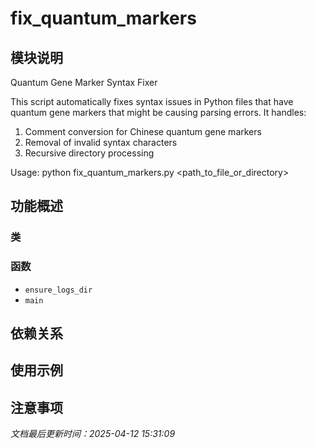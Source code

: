 # fix_quantum_markers

## 模块说明
Quantum Gene Marker Syntax Fixer

This script automatically fixes syntax issues in Python files that have quantum gene markers
that might be causing parsing errors. It handles:
1. Comment conversion for Chinese quantum gene markers
2. Removal of invalid syntax characters
3. Recursive directory processing

Usage:
    python fix_quantum_markers.py <path_to_file_or_directory>

## 功能概述

### 类


### 函数

- `ensure_logs_dir`
- `main`

## 依赖关系

## 使用示例

## 注意事项

*文档最后更新时间：2025-04-12 15:31:09*